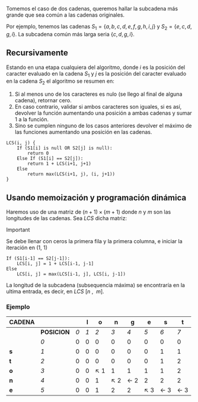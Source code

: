 Tomemos el caso de dos cadenas, queremos hallar la subcadena más grande que sea común a las cadenas originales.

Por ejemplo, tenemos las cadenas $S_1 = \{a, b, c, d, e, f, g, h, i, j\}$ y $S_2 = \{e, c, d, g, i\}$. La subcadena común más larga seria  $\{c, d, g, i \}$.

## Recursivamente

Estando en una etapa cualquiera del algoritmo, donde $i$ es la posición del caracter evaluado en la cadena $S_1$ y $j$ es la posición del caracter evaluado en la cadena $S_2$ el algoritmo se resumen en:

1. Si al menos uno de los caracteres es nulo (se llego al final de alguna cadena), retornar cero.
2. En caso contrario, validar si ambos caracteres son iguales, si es así, devolver la función aumentando una posición a ambas cadenas y sumar 1 a la función.
3. Sino se cumplen ninguno de los casos anteriores devolver el máximo de las funciones aumentando una posición en las cadenas.

```
LCS(i, j) {
	If (S1[i] is null OR S2[j] is null):
		return 0
	Else If (S1[i] == S2[j]):
		return 1 + LCS(i+1, j+1)
	Else
		return max(LCS(i+1, j), (i, j+1))
}
```


## Usando memoización y programación dinámica
Haremos uso de una matriz de $(n+1) \times (m+1)$ donde $n$ y $m$ son las longitudes de las cadenas.
Sea $LCS$ dicha matriz:

>[!important]
> Se debe llenar con ceros la primera fila y la primera columna, e iniciar la iteración en (1, 1)

```
If (S1[i-1] == S2[j-1]):
	LCS[i, j] = 1 + LCS[i-1, j-1]
Else
	LCS[i, j] = max(LCS[i-1, j], LCS[i, j-1])
```

La longitud de la subcadena (subsequencia máxima) se encontraría en la ultima entrada, es decir, en $LCS \ [n \ , \ \ m]$.

### Ejemplo

| CADENA |              |     | **l** | **o**        | **n**        | **g**          | **e**        | **s**          | **t**          |
| ------ | ------------ | --- | ----- | ------------ | ------------ | -------------- | ------------ | -------------- | -------------- |
|        | **POSICION** | *0* | *1*   | *2*          | *3*          | *4*            | *5*          | *6*            | *7*            |
|        | *0*          | 0   | 0     | 0            | 0            | 0              | 0            | 0              | 0              |
| **s**  | *1*          | 0   | 0     | 0            | 0            | 0              | 0            | 1              | 1              |
| **t**  | *2*          | 0   | 0     | 0            | 0            | 0              | 0            | 1              | 2              |
| **o**  | *3*          | 0   | 0     | $\nwarrow$ 1 | 1            | 1              | 1            | 1              | 2              |
| **n**  | *4*          | 0   | 0     | 1            | $\nwarrow$ 2 | $\leftarrow$ 2 | 2            | 2              | 2              |
| **e**  | *5*          | 0   | 0     | 1            | 2            | 2              | $\nwarrow$ 3 | $\leftarrow$ 3 | $\leftarrow$ 3 |
